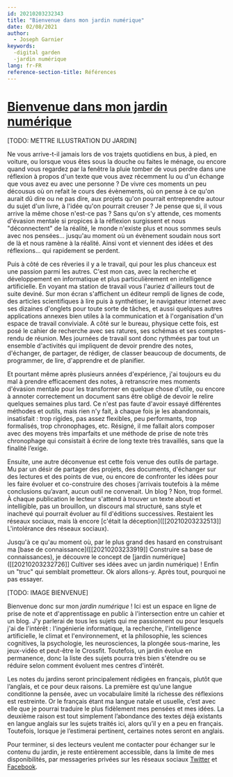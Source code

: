 ```yaml
---
id: 20210203232343
title: "Bienvenue dans mon jardin numérique"
date: 02/08/2021
author:
  - Joseph Garnier
keywords:
  -digital garden
  -jardin numérique
lang: fr-FR
reference-section-title: Références
---
```


# [Bienvenue dans mon jardin numérique](https://garnjose.gitbook.io/digital-garden/)

[TODO: METTRE ILLUSTRATION DU JARDIN]

Ne vous arrive-t-il jamais lors de vos trajets quotidiens en bus, à pied, en voiture, ou lorsque vous êtes sous la douche ou faites le ménage, ou encore quand vous regardez par la fenêtre la pluie tomber de vous perdre dans une réflexion à propos d'un texte que vous avez récemment lu ou d'un échange que vous avez eu avec une personne ? De vivre ces moments un peu décousus où on refait le cours des évènements, où on pense à ce qu'on aurait dû dire ou ne pas dire, aux projets qu'on pourrait entreprendre autour du sujet d'un livre, à l'idée qu'on pourrait creuser ? Je pense que si, il vous arrive la même chose n'est-ce pas ? Sans qu'on s'y attende, ces moments d'évasion mentale si propices à la réflexion surgissent et nous "déconnectent" de la réalité, le monde n'existe plus et nous sommes seuls avec nos pensées... jusqu'au moment où un évènement soudain nous sort de là et nous ramène à la réalité. Ainsi vont et viennent des idées et des réflexions... qui rapidement se perdent.

Puis à côté de ces rêveries il y a le travail, qui pour les plus chanceux est une passion parmi les autres. C'est mon cas, avec la recherche et développement en informatique et plus particulièrement en intelligence artificielle. En voyant ma station de travail vous l'auriez d'ailleurs tout de suite deviné. Sur mon écran s'affichent un éditeur rempli de lignes de code, des articles scientifiques à lire puis à synthétiser, le navigateur internet avec ses dizaines d'onglets pour toute sorte de tâches, et aussi quelques autres applications annexes bien utiles à la communication et à l'organisation d'un espace de travail conviviale. A côté sur le bureau, physique cette fois, est posé le cahier de recherche avec ses ratures, ses schémas et ses comptes-rendu de réunion. Mes journées de travail sont donc rythmées par tout un ensemble d'activités qui impliquent de devoir prendre des notes, d'échanger, de partager, de rédiger, de classer beaucoup de documents, de programmer, de lire, d'apprendre et de planifier.

Et pourtant même après plusieurs années d'expérience, j'ai toujours eu du mal à prendre efficacement des notes, à retranscrire mes moments d'évasion mentale pour les transformer en quelque chose d'utile, ou encore à annoter correctement un document sans être obligé de devoir le relire quelques semaines plus tard. Ce n'est pas faute d'avoir essayé différentes méthodes et outils, mais rien n'y fait, à chaque fois je les abandonnais, insatisfait : trop rigides, pas assez flexibles, peu performants, trop formalisés, trop chronophages, etc. Résigné, il me fallait alors composer avec des moyens très imparfaits et une méthode de prise de note très chronophage qui consistait à écrire de long texte très travaillés, sans que la finalité l’exige.

Ensuite, une autre déconvenue est cette fois venue des outils de partage. Mu par un désir de partager des projets, des documents, d'échanger sur des lectures et des points de vue, ou encore de confronter les idées pour les faire évoluer et co-construire des choses j’arrivais toutefois à la même conclusions qu’avant, aucun outil ne convenait. Un blog ? Non, trop formel. À chaque publication le lecteur s'attend à trouver un texte abouti et intelligible, pas un brouillon, un discours mal structuré, sans style et inachevé qui pourrait évoluer au fil d'éditions successives. Restaient les réseaux sociaux, mais là encore [c'était la déception]([[20210203232513]] L'intolérance des réseaux sociaux).

Jusqu'à ce qu'au moment où, par le plus grand des hasard en construisant ma [base de connaissance]([[20210203233919]] Construire sa base de connaissances), je découvre le concept de [jardin numérique]([[20210203232726]] Cultiver ses idées avec un jardin numérique) ! Enfin un "truc" qui semblait prometteur. Ok alors allons-y. Après tout, pourquoi ne pas essayer.

[TODO: IMAGE BIENVENUE]

Bienvenue donc sur mon *jardin numérique* ! Ici est un espace en ligne de prise de note et d'apprentissage en public à l'intersection entre un cahier et un blog. J'y parlerai de tous les sujets qui me passionnent ou pour lesquels j'ai de l'intérêt : l'ingénierie informatique, la recherche, l'intelligence artificielle, le climat et l'environnement, et la philosophie, les sciences cognitives, la psychologie, les neurosciences, la plongée sous-marine, les jeux-vidéo et peut-être le Crossfit. Toutefois, un jardin évolue en permanence, donc la liste des sujets pourra très bien s'étendre ou se réduire selon comment évoluent mes centres d'intérêt.

Les notes du jardins seront principalement rédigées en français, plutôt que l’anglais, et ce pour deux raisons. La première est qu’une langue conditionne la pensée, avec un vocabulaire limité la richesse des réflexions est restreinte. Or le français étant ma langue natale et usuelle, c’est avec elle que je pourrai traduire le plus fidèlement mes pensées et mes idées. La deuxième raison est tout simplement l’abondance des textes déjà existants en langue anglais sur les sujets traités ici, alors qu’il y en a peu en français. Toutefois, lorsque je l’estimerai pertinent, certaines notes seront en anglais.

Pour terminer, si des lecteurs veulent me contacter pour échanger sur le contenu du jardin, je reste entièrement accessible, dans la limite de mes disponibilités, par messageries privées sur les réseaux sociaux [Twitter](https://twitter.com/Joseph_Garnier) et [Facebook](https://www.facebook.com/joseph.garnier.3/).
